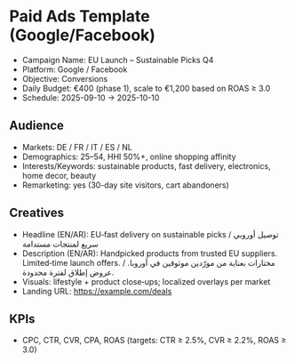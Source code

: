 # Paid Ads Template (Google/Facebook)

- Campaign Name: EU Launch – Sustainable Picks Q4
- Platform: Google / Facebook
- Objective: Conversions
- Daily Budget: €400 (phase 1), scale to €1,200 based on ROAS ≥ 3.0
- Schedule: 2025-09-10 → 2025-10-10

## Audience
- Markets: DE / FR / IT / ES / NL
- Demographics: 25–54, HHI 50%+, online shopping affinity
- Interests/Keywords: sustainable products, fast delivery, electronics, home decor, beauty
- Remarketing: yes (30-day site visitors, cart abandoners)

## Creatives
- Headline (EN/AR): EU‑fast delivery on sustainable picks / توصيل أوروبي سريع لمنتجات مستدامة
- Description (EN/AR): Handpicked products from trusted EU suppliers. Limited‑time launch offers. / مختارات بعناية من مورّدين موثوقين في أوروبا. عروض إطلاق لفترة محدودة.
- Visuals: lifestyle + product close‑ups; localized overlays per market
- Landing URL: https://example.com/deals

## KPIs
- CPC, CTR, CVR, CPA, ROAS (targets: CTR ≥ 2.5%, CVR ≥ 2.2%, ROAS ≥ 3.0)
